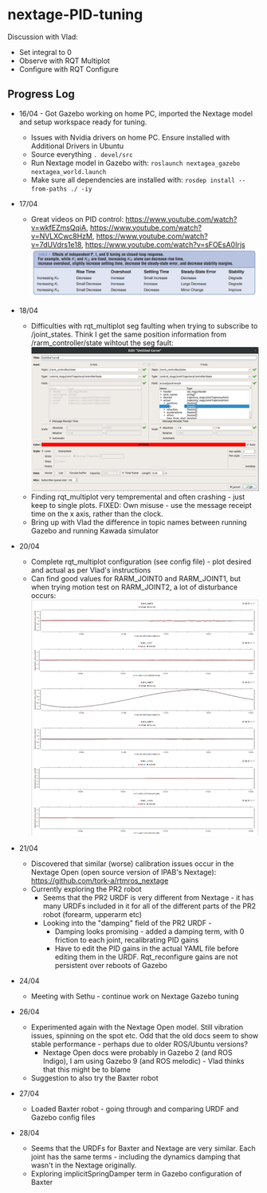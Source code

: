 # nextage-PID-tuning

Discussion with Vlad:
 * Set integral to 0
 * Observe with RQT Multiplot
 * Configure with RQT Configure

## Progress Log
* 16/04 - Got Gazebo working on home PC, imported the Nextage model and setup workspace ready for tuning.
  * Issues with Nvidia drivers on home PC. Ensure installed with Additional Drivers in Ubuntu
  * Source everything `. devel/src`
  * Run Nextage model in Gazebo with: `roslaunch nextagea_gazebo nextagea_world.launch`
  * Make sure all dependencies are installed with: `rosdep install --from-paths ./ -iy`

* 17/04
  * Great videos on PID control: https://www.youtube.com/watch?v=wkfEZmsQqiA, https://www.youtube.com/watch?v=NVLXCwc8HzM, https://www.youtube.com/watch?v=7dUVdrs1e18, https://www.youtube.com/watch?v=sFOEsA0Irjs
![](img/pid.png)

* 18/04
  * Difficulties with rqt_multiplot seg faulting when trying to subscribe to /joint_states. Think I get the same position information from /rarm_controller/state wihtout the seg fault:
![](img/rqt_multiplot.png)
  * Finding rqt_multiplot very tempremental and often crashing - just keep to single plots. FIXED: Own misuse - use the message receipt time on the x axis, rather than the clock.
  * Bring up with Vlad the difference in topic names between running Gazebo and running Kawada simulator

* 20/04
  * Complete rqt_multiplot configuration (see config file) - plot desired and actual as per Vlad's instructions
  * Can find good values for RARM_JOINT0 and RARM_JOINT1, but when trying motion test on RARM_JOINT2, a lot of disturbance occurs:
![](img/disturbance.png)

* 21/04
  * Discovered that similar (worse) calibration issues occur in the Nextage Open (open source version of IPAB's Nextage): https://github.com/tork-a/rtmros_nextage
  * Currently exploring the PR2 robot
    * Seems that the PR2 URDF is very different from Nextage - it has many URDFs included in it for all of the different parts of the PR2 robot (forearm, upperarm etc)
    * Looking into the "damping" field of the PR2 URDF -
      * Damping looks promising - added a damping term, with 0 friction to each joint, recalibrating PID gains
      * Have to edit the PID gains in the actual YAML file before editing them in the URDF. Rqt_reconfigure gains are not persistent over reboots of Gazebo

* 24/04
  * Meeting with Sethu - continue work on Nextage Gazebo tuning

* 26/04
  * Experimented again with the Nextage Open model. Still vibration issues, spinning on the spot etc. Odd that the old docs seem to show stable performance - perhaps due to older ROS/Ubuntu versions?
    * Nextage Open docs were probably in Gazebo 2 (and ROS Indigo), I am using Gazebo 9 (and ROS melodic) - Vlad thinks that this might be to blame
  * Suggestion to also try the Baxter robot

* 27/04
  * Loaded Baxter robot - going through and comparing URDF and Gazebo config files

* 28/04
  * Seems that the URDFs for Baxter and Nextage are very similar. Each joint has the same terms - including the dynamics damping that wasn't in the Nextage originally.
  * Exploring implicitSpringDamper term in Gazebo configuration of Baxter